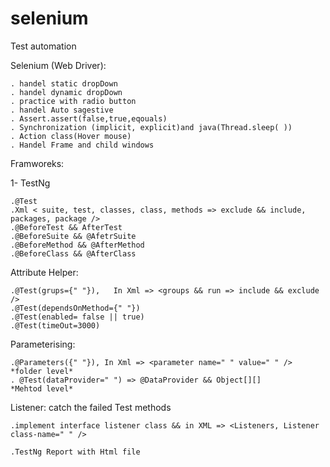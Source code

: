 # selenium
Test automation  

 Selenium (Web Driver):

    . handel static dropDown
    . handel dynamic dropDown
    . practice with radio button
    . handel Auto sagestive
    . Assert.assert(false,true,eqouals)
    . Synchronization (implicit, explicit)and java(Thread.sleep( ))
    . Action class(Hover mouse)
    . Handel Frame and child windows
    
Framworeks:

1- TestNg
    
    .@Test
    .Xml < suite, test, classes, class, methods => exclude && include, packages, package />
    .@BeforeTest && AfterTest
    .@BeforeSuite && @AfetrSuite
    .@BeforeMethod && @AfterMethod
    .@BeforeClass && @AfterClass
Attribute Helper:

    .@Test(grups={" "}),   In Xml => <groups && run => include && exclude />
    .@Test(dependsOnMethod={" "})
    .@Test(enabled= false || true)
    .@Test(timeOut=3000)
Parameterising:

    .@Parameters({" "}), In Xml => <parameter name=" " value=" " /> *folder level*
    . @Test(dataProvider=" ") => @DataProvider && Object[][]         *Mehtod level*
    
Listener: catch the failed Test methods
    
    .implement interface listener class && in XML => <Listeners, Listener class-name=" " />
    
    .TestNg Report with Html file